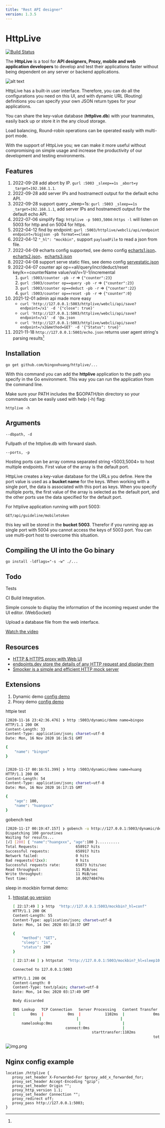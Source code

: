 ```yaml
---
title: "Rest API designer"
version: 1.3.5
---
```


# HttpLive

[![Build Status](https://travis-ci.org/bingoohuang/httplive.svg?branch=master)](https://travis-ci.org/bingoohuang/httplive)

The **HttpLive** is a tool for **API designers, Proxy, mobile and web application developers**
to develop and test their applications faster without being dependent on any server or backend applications.

![alt text](doc/httplive-ui.png "Your Title Here")

HttpLive has a built-in user interface. Therefore, you can do all the configurations you need on this UI,
and with dynamic URL (Routing) definitions you can specify your own JSON return types for your applications.

You can share the key-value database (**httplive.db**) with your teammates, easily back up or store it in the any cloud storage.

Load balancing, Round-robin operations can be operated easily with multi-port mode.

With the support of HttpLive you; we can make it more useful without compromising on simple usage
and increase the productivity of our development and testing environments.

## Features

1. 2022-09-28 add abort by IP. `gurl :5003 _sleep==1s _abort=y _target=192.168.1.1`.
2. 2022-09-28 add server IPs and hostnamectl output for the default echo API.
3. 2022-09-28 support query _sleep=1s: `gurl :5003 _sleep==1s  _target=192.168.1.1`, add server IPs and hostnamectl output for the default echo API.
4. 2022-07-06 simplify flag: `httplive -p 5003,5004:https -l` will listen on 5003 for http and on 5004 for https.
5. 2022-04-12 find by endpoint: `gurl :5003/httplive/webcli/api/endpoint endpoint=/bigjson -pb format==clean`
6. 2022-04-12 `"_hl": "mockbin",` support `payloadFile` to read a json from file.
7. 2022-04-09 echarts config supported, see demo config [echarts1.json](assets/echarts1.json)、[echarts2.json](assets/echarts2.json)、[echarts3.json](assets/echarts3.json)
8. 2022-04-08 support serve static files, see demo config [servestatic.json](assets/servestatic.json)
9. 2022-04-07 counter api op==all/query/incr/deduct/reset key/k==counterName value/val/v=1/-1/incremental 
   1. `gurl :5003/counter -pb -r`  => `{"counter":23}`
   2. `gurl :5003/counter op==query -pb -r` => `{"counter":23}`
   2. `gurl :5003/counter op==deduct -pb -r` => `{"counter":22}`
   2. `gurl :5003/counter op==reset -pb -r` => `{"counter":0}`
10. 2021-12-01 admin api made more easy
     - `curl 'http://127.0.0.1:5003/httplive/webcli/api/save?endpoint=/x1' -d '{"close": true}'` 
     - `curl 'http://127.0.0.1:5003/httplive/webcli/api/save?endpoint=/x1' -d '@a.json` 
     - `curl 'http://127.0.0.1:5003/httplive/webcli/api/save?endpoint=/x2&method=GET' -d '{"Status": true}'`
11. 2021-11-18 `http://127.0.0.1:5003/echo.json` returns user agent string's parsing results[^1]

## Installation

    go get github.com/bingoohuang/httplive/...

With this command you can add the **httplive** application to the path you specify in the Go environment.
This way you can run the application from the command line.

Make sure your PATH includes the \$GOPATH/bin directory so your commands can be easily used with help (-h) flag:

    httplive -h

## Arguments

    --dbpath, -d

Fullpath of the httplive.db with forward slash.

    --ports, -p

Hosting ports can be array comma separated string <5003,5004> to host multiple endpoints. First value of the array is the default port.

HttpLive creates a key-value database for the URLs you define.
Here the port value is used as a **bucket name** for the keys.
When working with a single port, the data is associated with this port as keys.
When you specify multiple ports, the first value of the array is selected as the default port,
and the other ports use the data specified for the default port.

For httplive application running with port 5003:

    GET/api/guideline/mobiletoken

this key will be stored in the **bucket 5003**. Therefor if you running app as single port with 5004
you cannot access the keys of 5003 port. You can use multi-port host to overcome this situation.

## Compiling the UI into the Go binary

    go install -ldflags="-s -w" ./...

## Todo

Tests

CI Build Integration.

Simple console to display the information of the incoming request under the UI editor. (WebSocket)

Upload a database file from the web interface.

[Watch the video](https://youtu.be/AG5_llcBogk)

## Resources

- [HTTP & HTTPS proxy with Web UI](https://github.com/lqqyt2423/go-mitmproxy)
- [endpoints.dev store the details of any HTTP request and display them](https://www.endpoints.dev/)
- [Smocker is a simple and efficient HTTP mock server](https://github.com/Thiht/smocker)

## Extensions

1. Dynamic demo [config demo](assets/dynamicdemo.json)
1. Proxy demo [config demo](assets/proxydemo.json)

httpie test

```bash
[2020-11-16 23:42:36.476] ❯ http :5003/dynamic/demo name=bingoo
HTTP/1.1 200 OK
Content-Length: 33
Content-Type: application/json; charset=utf-8
Date: Mon, 16 Nov 2020 16:16:51 GMT

{
    "name": "bingoo"
}


[2020-11-17 00:16:51.399] ❯ http :5003/dynamic/demo name=huang
HTTP/1.1 200 OK
Content-Length: 54
Content-Type: application/json; charset=utf-8
Date: Mon, 16 Nov 2020 16:17:15 GMT

{
    "age": 100,
    "name": "huangxxx"
}
```

gobench test

```bash
[2020-11-17 00:19:47.157] ❯ gobench -u http://127.0.0.1:5003/dynamic/demo --method POST -postData '{"name":"huang"}' -p 0
Dispatching 100 goroutines
Waiting for results...
[√] [200] { "name":"huangxxx", "age":100 }..........
Total Requests:                 658917 hits
Successful requests:            658917 hits
Network failed:                 0 hits
Bad requests(!2xx):             0 hits
Successful requests rate:       65873 hits/sec
Read throughput:                11 MiB/sec
Write throughput:               11 MiB/sec
Test time:                      10.002748474s
```

sleep in mockbin format demo:

1. [httpstat go version](https://www.github.com/davecheney/httpstat)

    ```bash
    [ 22:17:49 ] ❯ http  "http://127.0.0.1:5003/mockbin?_hl=conf"
    HTTP/1.1 200 OK
    Content-Length: 55
    Content-Type: application/json; charset=utf-8
    Date: Mon, 14 Dec 2020 03:18:37 GMT

    {
        "method": "GET",
        "sleep": "1s",
        "status": 200
    }

    [ 22:17:44 ] ❯ httpstat  "http://127.0.0.1:5003/mockbin?_hl=sleep100ms"

    Connected to 127.0.0.1:5003

    HTTP/1.1 200 OK
    Content-Length: 0
    Content-Type: text/plain; charset=utf-8
    Date: Mon, 14 Dec 2020 03:17:49 GMT

    Body discarded

    DNS Lookup   TCP Connection   Server Processing   Content Transfer
    [       0ms  |           0ms  |           1102ms  |             0ms  ]
                |                |                   |                  |
        namelookup:0ms            |                   |                  |
                            connect:0ms               |                  |
                                        starttransfer:1102ms           |
                                                                    total:1103ms
    ```



[^1]: 

![img.png](_imgs/img.png)



## Nginx config example


```nginx
location /httplive {
   proxy_set_header X-Forwarded-For $proxy_add_x_forwarded_for;
   proxy_set_header Accept-Encoding "gzip";
   proxy_set_header Origin "";
   proxy_http_version 1.1;
   proxy_set_header Connection "";
   proxy_redirect off;
   proxy_pass http://127.0.0.1:5003;
}
```